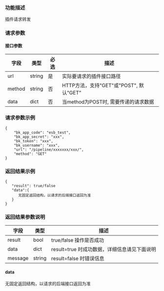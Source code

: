 ### 功能描述

插件请求转发

### 请求参数

#### 接口参数

| 字段     | 类型     | 必选 | 描述                             |
|--------|--------|----|--------------------------------|
| url    | string | 是  | 实际要请求的插件接口路径                   |
| method | string | 否  | HTTP方法，支持"GET"或"POST", 默认"GET" |
| data   | dict   | 否  | 当method为POST时, 需要传递的请求数据       |

### 请求参数示例

```
{
    "bk_app_code": "esb_test",
    "bk_app_secret": "xxx",
    "bk_token": "xxx",
    "bk_username": "xxx",
    "url": "/pipeline/xxxxxxx/xxx/",
    "method": "GET"
}
```

### 返回结果示例

```
{
   "result": true/false
   "data":{
      无固定返回结构，以请求的后端接口返回为准
   }
}
```

### 返回结果参数说明

| 字段      | 类型      | 描述      |
|-----------|----------|-----------|
|  result      |    bool    |      true/false 操作是否成功     |
|  data        |    dict  |      result=true 时成功数据，详细信息请见下面说明      |
|  message     |    string  |      result=false 时错误信息     |

#### data
无固定返回结构，以请求的后端接口返回为准
